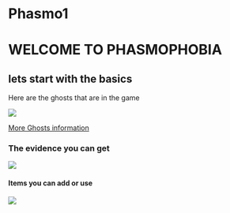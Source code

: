 # Phasmo1
<!DOCTYPE html>
<html>

<head>

<h1>WELCOME TO PHASMOPHOBIA</h1>
<h2>lets start with the basics</h2>
<p>Here are the ghosts that are in the game</p>

<img src="https://progameguides.com/wp-content/uploads/2022/06/phasmophobia-moroi-900x506.jpg">


<a href="https://phasmophobia.fandom.com/wiki/Ghost">More Ghosts information</a>
<h3>The evidence you can get</h3>

<img src="https://grumpygrizz.files.wordpress.com/2021/11/screenshot-2021-12-01-112606.jpg?w=1024" >

<h4>Items you can add or use </h4>
<img src="https://steamuserimages-a.akamaihd.net/ugc/1655598798192290887/3359BE491A359DB00DBB782701F87DC199DAEA77/">





</head>

<body>
    








</body>











</html>
